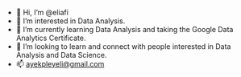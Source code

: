 - 👋 Hi, I’m @eliafi
- 👀 I’m interested in Data Analysis.
- 🌱 I’m currently learning Data Analysis and taking the Google Data Analytics Certificate.
- 💞️ I’m looking to learn and connect with people interested in Data Analysis and Data Science.
- 📫 ayekpleyeli@gmail.com



